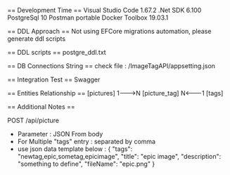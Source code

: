 == Development Time ==
Visual Studio Code 1.67.2
.Net SDK 6.100
PostgreSql 10
Postman portable
Docker Toolbox 19.03.1

== DDL Approach ==
Not using EFCore migrations automation, please generate ddl scripts

== DDL scripts ==
postgre_ddl.txt

== DB Connections String ==
check file : /ImageTagAPI/appsetting.json

== Integration Test ==
Swagger

== Entities Relationship ==
[pictures] 1--->N [picture_tag] N<---1 [tags]

== Additional Notes == 

POST /api/picture
- Parameter : JSON From body 
- For Multiple "tags" entry : separated by comma
- use json data template below :
{
  "tags": "newtag,epic,sometag,epicimage",
  "title": "epic image",
  "description": "something to define",
  "fileName": "epic.png"
}

